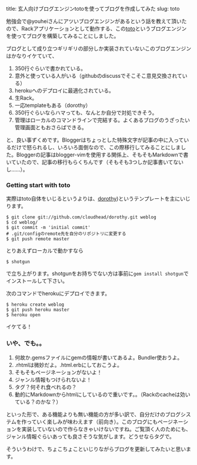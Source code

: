 title: 玄人向けブログエンジンtotoを使ってブログを作成してみた
slug: toto

勉強会で@youheiさんにアツいブログエンジンがあるという話を教えて頂いたので、Rackアプリケーションとして動作する、この[toto](https://github.com/cloudhead/toto)というブログエンジンを使ってブログを構築してみることにしました。

ブログとして成り立つギリギリの部分しか実装されていないこのブログエンジンはかなりイケていて、

1. 350行ぐらいで書かれている。
2. 意外と使っている人がいる（githubのdiscussでそこそこ意見交換されている）
3. herokuへのデプロイに最適化されている。
4. 生Rack。
5. 一応templateもある（dorothy）
6. 350行ぐらいならハマっても、なんとか自分で対処できそう。
7. 管理はローカルのコマンドラインで完結する。よくあるブログのうざったい管理画面ともおさらばできる。

と、良い事ずくめです。Bloggerはちょっとした特殊文字が記事の中に入っているだけで怒られるし、いろいろ面倒なので、この際移行してみることにしました。Bloggerの記事はblogger-vimを使用する関係上、そもそもMarkdownで書いていたので、記事の移行もらくちんです（そもそも3つしか記事書いてないし……）。

### Getting start with toto

実際はtoto自体をいじるというよりは、[dorothy](https://github.com/cloudhead/dorothy))というテンプレートを主にいじります。

    $ git clone git://github.com/cloudhead/dorothy.git weblog
    $ cd weblog/
    $ git commit -m 'initial commit'
    # .git/configのremote先を自分のリポジトリに変更する
    $ git push remote master

とりあえずローカルで動かすなら

    $ shotgun

で立ち上がります。shotgunをお持ちでない方は事前に`gem install shotgun`でインストールして下さい。

次のコマンドでherokuにデプロイできます。

    $ heroku create weblog
    $ git push heroku master
    $ heroku open

イケてる！

### いや、でも。。

1. 何故か.gemsファイルにgemの情報が書いてあるよ。Bundler使おうよ。
2. .rhtmlは微妙だよ。.html.erbにしておこうよ。
3. そもそもページネーションがないよ！
4. ジャンル情報もつけられないよ！
5. タグ？何それ食べれるの？
6. 動的にMarkdownからhtmlにしているので重いです。。（Rackのcacheは効いている？のかな？）

といった形で、ある機能よりも無い機能の方が多い訳で、自分だけのブログシステムを作っていく楽しみが味わえます（前向き）。このブログにもページネーションを実装していないので作らなきゃいけないですね。ご覧頂く人のためにも、ジャンル情報ぐらいあっても良さそうな気がします。どうせならタグで。

そういうわけで、ちょこちょこといじりながらブログを更新してみたいと思います。
